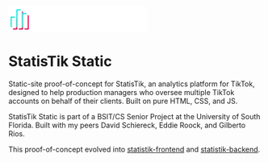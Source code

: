 ![StatisTik Logo](https://github.com/TraderHowell/statistik-frontend/raw/master/README-logo.webp)
# StatisTik Static
Static-site proof-of-concept for StatisTik, an analytics platform for TikTok, designed to help production managers who oversee multiple TikTok accounts on behalf of their clients. Built on pure HTML, CSS, and JS.

StatisTik Static is part of a BSIT/CS Senior Project at the University of South Florida. Built with my peers David Schiereck, Eddie Roock, and Gilberto Rios.

This proof-of-concept evolved into [statistik-frontend](https://github.com/TraderHowell/statistik-frontend/) and [statistik-backend](https://github.com/HappyGromper/statistik-backend).

